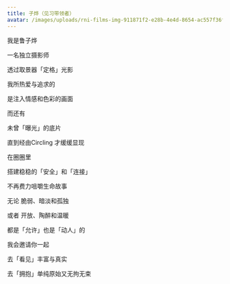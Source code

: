 ```yaml
---
title: 子烨（见习带领者）
avatar: /images/uploads/rni-films-img-911871f2-e28b-4e4d-8654-ac557f36f2ce-2.jpg
---
```

我是鲁子烨

一名独立摄影师

透过取景器「定格」光影

我所热爱与追求的

是注入情感和色彩的画面

而还有

未曾「曝光」的底片

直到经由Circling 才缓缓显现

在圈圈里

搭建稳稳的「安全」和「连接」

不再费力咀嚼生命故事

无论 脆弱、暗淡和孤独

或者 开放、陶醉和温暖

都是「允许」也是「动人」的

我会邀请你一起

去「看见」丰富与真实

去「拥抱」单纯原始又无拘无束